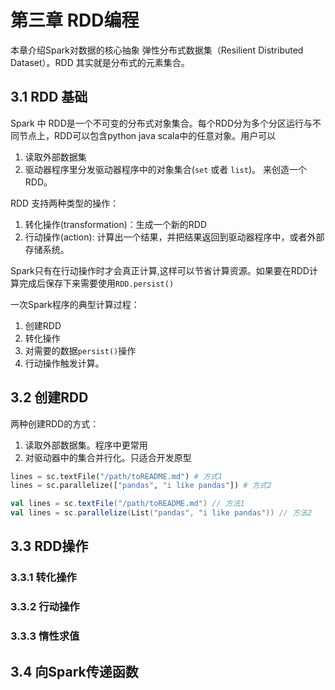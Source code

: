 # 第三章 RDD编程

本章介绍Spark对数据的核心抽象 弹性分布式数据集（Resilient Distributed Dataset）。RDD 其实就是分布式的元素集合。

## 3.1 RDD 基础
Spark 中 RDD是一个不可变的分布式对象集合。每个RDD分为多个分区运行与不同节点上，RDD可以包含python java scala中的任意对象。用户可以
1. 读取外部数据集
2. 驱动器程序里分发驱动器程序中的对象集合(`set` 或者 `list`)。
来创造一个RDD。

RDD 支持两种类型的操作：
1. 转化操作(transformation)：生成一个新的RDD
2. 行动操作(action): 计算出一个结果，并把结果返回到驱动器程序中，或者外部存储系统。

Spark只有在行动操作时才会真正计算,这样可以节省计算资源。如果要在RDD计算完成后保存下来需要使用`RDD.persist()`

一次Spark程序的典型计算过程：
1. 创建RDD
2. 转化操作
3. 对需要的数据`persist()`操作
4. 行动操作触发计算。

## 3.2 创建RDD

两种创建RDD的方式：
1. 读取外部数据集。程序中更常用
2. 对驱动器中的集合并行化。只适合开发原型

```python
lines = sc.textFile("/path/toREADME.md") # 方式1
lines = sc.parallelize(["pandas", "i like pandas"]) # 方式2
```

```scala
val lines = sc.textFile("/path/toREADME.md") // 方法1 
val lines = sc.parallelize(List("pandas", "i like pandas")) // 方法2
```

## 3.3 RDD操作

### 3.3.1 转化操作

### 3.3.2 行动操作

### 3.3.3 惰性求值

## 3.4 向Spark传递函数



